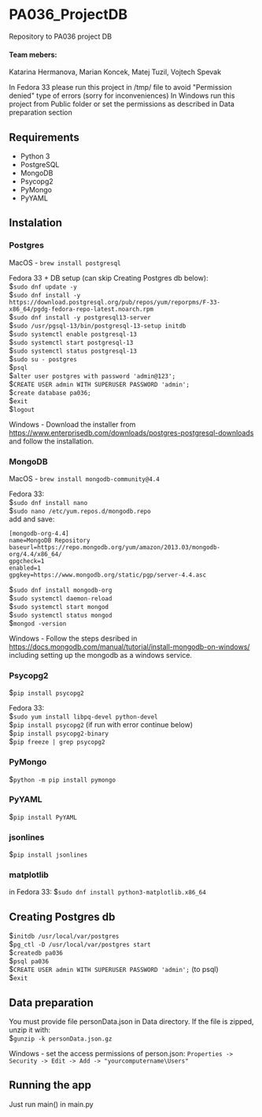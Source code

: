# PA036_ProjectDB
Repository to PA036 project DB  

#### Team mebers: 
Katarina Hermanova, 
Marian Koncek, 
Matej Tuzil, 
Vojtech Spevak


In Fedora 33 please run this project in /tmp/ file to avoid "Permission denied" type of errors (sorry for inconveniences)
In Windows run this project from Public folder or set the permissions as described in Data preparation section

## Requirements
* Python 3
* PostgreSQL  
* MongoDB
* Psycopg2
* PyMongo
* PyYAML


## Instalation

### Postgres  

MacOS - `brew install postgresql`  

Fedora 33 + DB setup (can skip Creating Postgres db below):                     
$`sudo dnf update -y`                                        
$`sudo dnf install -y https://download.postgresql.org/pub/repos/yum/reporpms/F-33-x86_64/pgdg-fedora-repo-latest.noarch.rpm`             
$`sudo dnf install -y postgresql13-server`                                                 
$`sudo /usr/pgsql-13/bin/postgresql-13-setup initdb`                                              
$`sudo systemctl enable postgresql-13`                                  
$`sudo systemctl start postgresql-13`                                    
$`sudo systemctl status postgresql-13`                              
$`sudo su - postgres`                            
$`psql`                                          
$`alter user postgres with password 'admin@123';`               
$`CREATE USER admin WITH SUPERUSER PASSWORD 'admin';`                    
$`create database pa036;`                                    
$`exit`                                    
$`logout`

Windows - Download the installer from https://www.enterprisedb.com/downloads/postgres-postgresql-downloads and follow the installation.

### MongoDB
MacOS - `brew install mongodb-community@4.4`  

Fedora 33:                                   
$`sudo dnf install nano`                               
$`sudo nano /etc/yum.repos.d/mongodb.repo`              
add and save:    
```
[mongodb-org-4.4]      
name=MongoDB Repository   
baseurl=https://repo.mongodb.org/yum/amazon/2013.03/mongodb-org/4.4/x86_64/     
gpgcheck=1      
enabled=1      
gpgkey=https://www.mongodb.org/static/pgp/server-4.4.asc
```
$`sudo dnf install mongodb-org`       
$`sudo systemctl daemon-reload`      
$`sudo systemctl start mongod`      
$`sudo systemctl status mongod`        
$`mongod -version`     
 
Windows - Follow the steps desribed in https://docs.mongodb.com/manual/tutorial/install-mongodb-on-windows/ including setting up the mongodb as a windows service.

### Psycopg2    
$`pip install psycopg2`   

Fedora 33:   
$`sudo yum install libpq-devel python-devel`          
$`pip install psycopg2` (if run with error continue below)     
$`pip install psycopg2-binary`       
$`pip freeze | grep psycopg2`      

### PyMongo 
$`python -m pip install pymongo`

### PyYAML 
$`pip install PyYAML`

### jsonlines
$`pip install jsonlines`

### matplotlib
in Fedora 33: $`sudo dnf install python3-matplotlib.x86_64`

## Creating Postgres db
$`initdb /usr/local/var/postgres`  
$`pg_ctl -D /usr/local/var/postgres start`  
$`createdb pa036`  
$`psql pa036`  
$`CREATE USER admin WITH SUPERUSER PASSWORD 'admin';` (to psql)    
$`exit`

## Data preparation
You must provide file personData.json in Data directory. If the file is zipped, unzip it with:  
$`gunzip -k personData.json.gz`

Windows - set the access permissions of person.json: `Properties -> Security -> Edit -> Add -> "yourcomputername\Users"`

## Running the app
Just run main() in main.py

